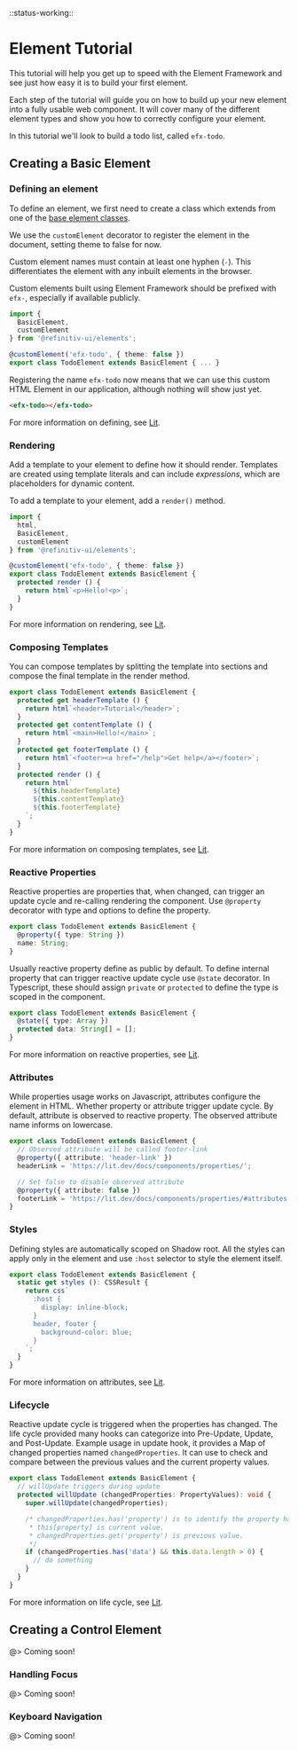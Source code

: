 <!--
title: Tutorial - Creating an element
location: ./tutorials/element
type: page
layout: default
-->

::status-working::

# Element Tutorial

This tutorial will help you get up to speed with the Element Framework and see just how easy it is to build your first element.

Each step of the tutorial will guide you on how to build up your new element into a fully usable web component. It will cover many of the different element types and show you how to correctly configure your element.

In this tutorial we'll look to build a todo list, called `efx-todo`.


## Creating a Basic Element

### Defining an element

To define an element, we first need to create a class which extends from one of the [base element classes](./element-types).

We use the `customElement` decorator to register the element in the document, setting theme to false for now.

Custom element names must contain at least one hyphen (`-`). This differentiates the element with any inbuilt elements in the browser.

Custom elements built using Element Framework should be prefixed with `efx-`, especially if available publicly.

```ts
import {
  BasicElement,
  customElement
} from '@refinitiv-ui/elements';

@customElement('efx-todo', { theme: false })
export class TodoElement extends BasicElement { ... }
```

Registering the name `efx-todo` now means that we can use this custom HTML Element in our application, although nothing will show just yet.

```html
<efx-todo></efx-todo>
```

For more information on defining, see [Lit](https://lit.dev/docs/components/defining/).

### Rendering

Add a template to your element to define how it should render. Templates are created using template literals and can include _expressions_, which are placeholders for dynamic content.

To add a template to your element, add a `render()` method.

```ts
import {
  html,
  BasicElement,
  customElement
} from '@refinitiv-ui/elements';

@customElement('efx-todo', { theme: false })
export class TodoElement extends BasicElement {
  protected render () {
    return html`<p>Hello!<p>`;
  }
}
```

For more information on rendering, see [Lit](https://lit.dev/docs/components/rendering/).

### Composing Templates

You can compose templates by splitting the template into sections and compose the final template in the render method.

```ts
export class TodoElement extends BasicElement {
  protected get headerTemplate () {
    return html`<header>Tutorial</header>`;
  }
  protected get contentTemplate () {
    return html`<main>Hello!</main>`;
  }
  protected get footerTemplate () {
    return html`<footer><a href="/help">Get help</a></footer>`;
  }
  protected render () {
    return html`
      ${this.headerTemplate}
      ${this.contentTemplate}
      ${this.footerTemplate}
    `;
  }
}
```

For more information on composing templates, see [Lit](https://lit.dev/docs/components/rendering/#composing-templates).

### Reactive Properties

Reactive properties are properties that, when changed, can trigger an update cycle and re-calling rendering the component. Use `@property` decorator with type and options to define the property.

```ts
export class TodoElement extends BasicElement {
  @property({ type: String })
  name: String;
}
```

Usually reactive property define as public by default. To define internal property that can trigger reactive update cycle use `@state` decorator. In Typescript, these should assign `private` or `protected` to define the type is scoped in the component.

```ts
export class TodoElement extends BasicElement {
  @state({ type: Array })
  protected data: String[] = [];
}
```

For more information on reactive properties, see [Lit](https://lit.dev/docs/components/properties/).

### Attributes

While properties usage works on Javascript, attributes configure the element in HTML. Whether property or attribute trigger update cycle. By default, attribute is observed to reactive property. The observed attribute name informs on lowercase.

```ts
export class TodoElement extends BasicElement {
  // Observed attribute will be called footer-link 
  @property({ attribute: 'header-link' })
  headerLink = 'https://lit.dev/docs/components/properties/';

  // Set false to disable observed attribute 
  @property({ attribute: false })
  footerLink = 'https://lit.dev/docs/components/properties/#attributes';
}
```

### Styles

Defining styles are automatically scoped on Shadow root. All the styles can apply only in the element and use `:host` selector to style the element itself.

```ts
export class TodoElement extends BasicElement {
  static get styles (): CSSResult {
    return css`
      :host {
        display: inline-block;
      }
      header, footer {
        background-color: blue;
      }
    `;
  }
}
```

For more information on attributes, see [Lit](https://lit.dev/docs/components/styles/).

### Lifecycle

Reactive update cycle is triggered when the properties has changed. The life cycle provided many hooks can categorize into Pre-Update, Update, and Post-Update. Example usage in update hook, it provides a Map of changed properties named `changedProperties`. It can use to check and compare between the previous values and the current property values.

```ts
export class TodoElement extends BasicElement {
  // willUpdate triggers during update
  protected willUpdate (changedProperties: PropertyValues): void {
    super.willUpdate(changedProperties);

    /* changedProperties.has('property') is to identify the property has been changed.
     * this[property] is current value.
     * changedProperties.get('property') is previous value.
     */
    if (changedProperties.has('data') && this.data.length > 0) {
      // do something
    }
  }
}
```

For more information on life cycle, see [Lit](https://lit.dev/docs/components/lifecycle).

## Creating a Control Element

@> Coming soon!

### Handling Focus

@> Coming soon!

### Keyboard Navigation

@> Coming soon!
